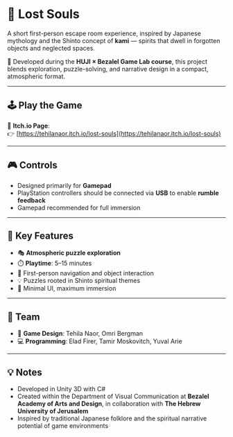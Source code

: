 # 👻 Lost Souls

A short first-person escape room experience, inspired by Japanese mythology and the Shinto concept of **kami** — spirits that dwell in forgotten objects and neglected spaces.

🧭 Developed during the **HUJI × Bezalel Game Lab course**, this project blends exploration, puzzle-solving, and narrative design in a compact, atmospheric format.

---

## 🕹️ Play the Game

🧪 **Itch.io Page**:  
👉 [https://tehilanaor.itch.io/lost-souls](https://tehilanaor.itch.io/lost-souls)

---

## 🎮 Controls

- Designed primarily for **Gamepad**  
- PlayStation controllers should be connected via **USB** to enable **rumble feedback**
- Gamepad recommended for full immersion

---

## 🧩 Key Features

- 🎭 **Atmospheric puzzle exploration**  
- ⏱️ **Playtime**: 5–15 minutes  
- 🧱 First-person navigation and object interaction  
- 💡 Puzzles rooted in Shinto spiritual themes  
- 🌌 Minimal UI, maximum immersion

---

## 🧠 Team

- 🎨 **Game Design**: Tehila Naor, Omri Bergman  
- 💻 **Programming**: Elad Firer, Tamir Moskovitch, Yuval Arie

---

## 💡 Notes

- Developed in Unity 3D with C#  
- Created within the Department of Visual Communication at **Bezalel Academy of Arts and Design**, in collaboration with **The Hebrew University of Jerusalem**
- Inspired by traditional Japanese folklore and the spiritual narrative potential of game environments


